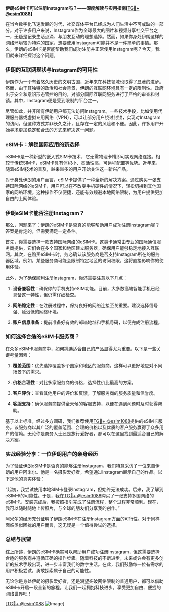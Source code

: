 **伊朗eSIM卡可以注册Instagram吗？——深度解读与实用指南[[TG💪+ @esim1088](https://t.me/s/esim1088)]**

在当今数字化飞速发展的时代，社交媒体平台已经成为人们生活中不可或缺的一部分。对于许多用户来说，Instagram作为全球最大的图片和视频分享社交平台之一，无疑是记录生活点滴、与朋友互动的理想选择。然而，如果你身处伊朗这样的网络环境较为特殊的国家，想要使用Instagram可能并不是一件简单的事情。那么，伊朗的eSIM卡是否能帮助我们成功注册并正常使用Instagram呢？今天，我们就来详细探讨这个问题。

### **伊朗的互联网现状与Instagram的可用性**

伊朗作为一个有着悠久历史的文明古国，近年来在科技领域也取得了显著的进步。然而，由于其独特的政治和社会背景，伊朗的互联网环境具有一定的限制性。政府出于安全和意识形态管控的目的，对部分国际互联网服务进行了严格的审查和封锁。其中，Instagram便是受到限制的平台之一。

尽管如此，并非所有伊朗用户都无法访问Instagram。一些技术手段，比如使用代理服务器或虚拟专用网络（VPN），可以让部分用户绕过封锁，实现对Instagram的访问。但这种方式并非长久之计，且存在一定的风险和不便。因此，许多用户开始寻求更加稳定和合法的方式来解决这一问题。

### **eSIM卡：解锁国际应用的新选择**

eSIM卡是一种新型的嵌入式SIM卡技术，它无需物理卡槽即可实现网络连接。相较于传统SIM卡，eSIM卡具有体积小、灵活性高、可远程配置等优势。近年来，随着eSIM技术的普及，越来越多的用户开始关注这一新兴产品。

对于身处伊朗的用户而言，eSIM卡提供了一种全新的解决方案。通过购买一张支持国际网络的eSIM卡，用户可以在不改变手机硬件的情况下，轻松切换到其他国家的网络环境。这种操作不仅便捷，还能有效规避本地网络限制，为用户提供更加自由的上网体验。

### **伊朗eSIM卡能否注册Instagram？**

那么，问题来了：伊朗的eSIM卡是否真的能够帮助用户成功注册Instagram呢？答案是肯定的，但需要满足一定条件。

首先，你需要选择一款支持国际网络的eSIM卡。这类卡通常由专业的国际通信服务商提供，它们会在多个国家和地区建立服务器，确保用户能够稳定地接入互联网。其次，在购买eSIM卡时，务必确认该服务商是否支持Instagram所在的服务器区域。例如，某些服务商可能会限制特定地区的访问权限，这将直接影响你的使用体验。

此外，为了确保顺利注册Instagram，你还需要注意以下几点：

1. **设备兼容性**：确保你的手机支持eSIM功能。目前，大多数高端智能手机已经具备这一特性，但仍需仔细检查。
   
2. **网络稳定性**：在注册过程中，保持良好的网络连接至关重要。建议选择信号强、延迟低的网络环境。

3. **账户信息准备**：提前准备好有效的邮箱地址和手机号码，以便完成注册流程。

### **如何选择合适的eSIM卡服务商？**

在众多eSIM卡服务商中，如何挑选适合自己的产品显得尤为重要。以下是一些关键考量因素：

1. **覆盖范围**：优先选择覆盖多个国家和地区的服务商，这样可以更好地应对不同场景下的需求。

2. **价格合理性**：对比多家服务商的价格，选择性价比最高的方案。

3. **客户评价**：查看其他用户的评价和反馈，了解服务商的服务质量和信誉度。

4. **客服支持**：确保服务商提供全天候的客服支持，以便在遇到问题时及时获得帮助。

基于以上标准，经过多方调研，我们推荐使用[TG💪+ @esim1088](https://t.me/s/esim1088)提供的eSIM卡服务。该服务商以其广泛的覆盖范围、合理的价格以及优质的客户服务赢得了众多用户的信赖。无论你是商务人士还是旅行爱好者，都可以在这里找到最适合自己的解决方案。

### **实战经验分享：一位伊朗用户的亲身经历**

为了验证伊朗eSIM卡是否真的能够注册Instagram，我们特意采访了一位来自伊朗的用户阿米尔。他是一名摄影爱好者，希望通过Instagram展示自己的作品。以下是他的真实体验：

“起初，我尝试使用本地SIM卡登录Instagram，但始终无法成功。后来，我了解到eSIM卡的可能性。于是，我在[TG💪+ @esim1088](https://t.me/s/esim1088)购买了一张支持多国网络的eSIM卡。安装完成后，我按照指引完成了注册流程，整个过程非常顺利。现在，我可以随时随地上传照片，与全球的朋友们分享我的创作。”

阿米尔的经历充分证明了伊朗eSIM卡在注册Instagram方面的可行性。对于同样面临类似困扰的用户而言，这无疑是一个值得尝试的选择。

### **总结与展望**

综上所述，伊朗的eSIM卡确实可以帮助用户成功注册Instagram，但这需要选择合适的服务商并遵循正确的操作步骤。随着科技的不断进步，未来或许会有更多创新的技术手段出现，进一步丰富我们的数字生活。在此，我们鼓励每一位有需求的用户积极尝试，勇敢探索属于自己的可能性。

无论你是身处伊朗的摄影爱好者，还是渴望突破网络限制的普通用户，都可以借助eSIM卡开启一段全新的旅程。让我们一起拥抱科技进步，享受更加自由、便捷的网络世界吧！

[[TG💪+ @esim1088](https://t.me/s/esim1088) ![Image](https://i.postimg.cc/4NQfJmqS/Snipaste-2025-05-13-00-14-12.png)]